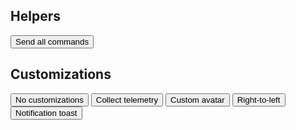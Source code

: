 ## Helpers

<button class="send-all" type="button">Send all commands</button>

## Customizations

<button class="customization" data-name="" type="button">No customizations</button>
<button class="customization" data-name="collect-telemetry" type="button">Collect telemetry</button>
<button class="customization" data-name="custom-avatar" type="button">Custom avatar</button>
<button class="customization" data-name="right-to-left" type="button">Right-to-left</button>
<button class="customization" data-name="notification-toast" type="button">Notification toast</button>
